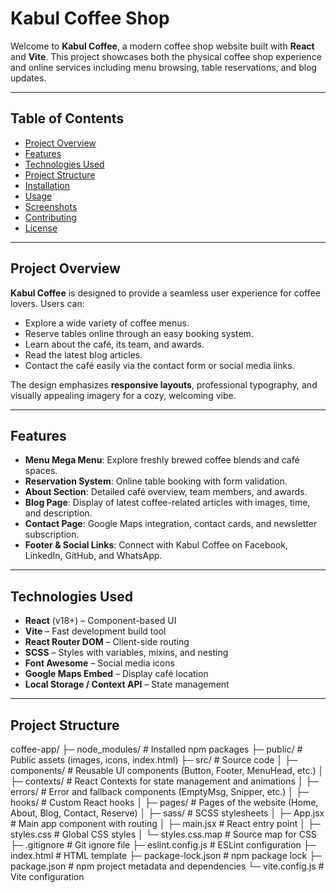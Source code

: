 # Kabul Coffee Shop

Welcome to **Kabul Coffee**, a modern coffee shop website built with **React** and **Vite**. This project showcases both the physical coffee shop experience and online services including menu browsing, table reservations, and blog updates.

---

## Table of Contents

- [Project Overview](#project-overview)
- [Features](#features)
- [Technologies Used](#technologies-used)
- [Project Structure](#project-structure)
- [Installation](#installation)
- [Usage](#usage)
- [Screenshots](#screenshots)
- [Contributing](#contributing)
- [License](#license)

---

## Project Overview

**Kabul Coffee** is designed to provide a seamless user experience for coffee lovers. Users can:

- Explore a wide variety of coffee menus.
- Reserve tables online through an easy booking system.
- Learn about the café, its team, and awards.
- Read the latest blog articles.
- Contact the café easily via the contact form or social media links.

The design emphasizes **responsive layouts**, professional typography, and visually appealing imagery for a cozy, welcoming vibe.

---

## Features

- **Menu Mega Menu**: Explore freshly brewed coffee blends and café spaces.
- **Reservation System**: Online table booking with form validation.
- **About Section**: Detailed café overview, team members, and awards.
- **Blog Page**: Display of latest coffee-related articles with images, time, and description.
- **Contact Page**: Google Maps integration, contact cards, and newsletter subscription.
- **Footer & Social Links**: Connect with Kabul Coffee on Facebook, LinkedIn, GitHub, and WhatsApp.

---

## Technologies Used

- **React** (v18+) – Component-based UI
- **Vite** – Fast development build tool
- **React Router DOM** – Client-side routing
- **SCSS** – Styles with variables, mixins, and nesting
- **Font Awesome** – Social media icons
- **Google Maps Embed** – Display café location
- **Local Storage / Context API** – State management

---

## Project Structure

coffee-app/
├─ node_modules/ # Installed npm packages
├─ public/ # Public assets (images, icons, index.html)
├─ src/ # Source code
│ ├─ components/ # Reusable UI components (Button, Footer, MenuHead, etc.)
│ ├─ contexts/ # React Contexts for state management and animations
│ ├─ errors/ # Error and fallback components (EmptyMsg, Snipper, etc.)
│ ├─ hooks/ # Custom React hooks
│ ├─ pages/ # Pages of the website (Home, About, Blog, Contact, Reserve)
│ ├─ sass/ # SCSS stylesheets
│ ├─ App.jsx # Main app component with routing
│ ├─ main.jsx # React entry point
│ ├─ styles.css # Global CSS styles
│ └─ styles.css.map # Source map for CSS
├─ .gitignore # Git ignore file
├─ eslint.config.js # ESLint configuration
├─ index.html # HTML template
├─ package-lock.json # npm package lock
├─ package.json # npm project metadata and dependencies
└─ vite.config.js # Vite configuration
